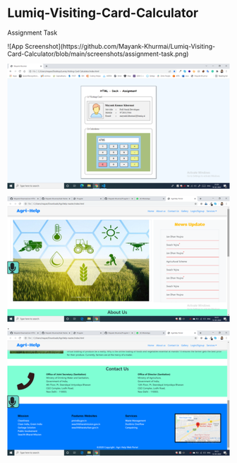 # Lumiq-Visiting-Card-Calculator


<p>Assignment Task</p>
![App Screenshot](https://github.com/Mayank-Khurmai/Lumiq-Visiting-Card-Calculator/blob/main/screenshots/assignment-task.png)
<br>


![App Screenshot](https://github.com/Mayank-Khurmai/Lumiq-Visiting-Card-Calculator/blob/main/screenshots/assignment-result.png)
<br>

![Test Image 4](https://github.com/Mayank-Khurmai/AgriHelp/blob/master/Screenshot%20(26).png)
.
![Test Image 4](https://github.com/Mayank-Khurmai/AgriHelp/blob/master/Screenshot%20(27).png)
